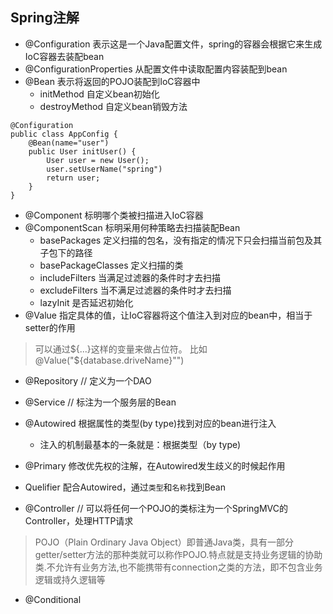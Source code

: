 ## Spring注解

- @Configuration 表示这是一个Java配置文件，spring的容器会根据它来生成IoC容器去装配bean
- @ConfigurationProperties 从配置文件中读取配置内容装配到bean
- @Bean 表示将返回的POJO装配到IoC容器中
    - initMethod 自定义bean初始化
    - destroyMethod 自定义bean销毁方法
```
@Configuration
public class AppConfig {
    @Bean(name="user")
    public User initUser() {
        User user = new User();
        user.setUserName("spring")
        return user;
    }
}
```
- @Component 标明哪个类被扫描进入IoC容器
- @ComponentScan 标明采用何种策略去扫描装配Bean
    - basePackages 定义扫描的包名，没有指定的情况下只会扫描当前包及其子包下的路径
    - basePackageClasses 定义扫描的类
    - includeFilters 当满足过滤器的条件时才去扫描
    - excludeFilters 当不满足过滤器的条件时才去扫描
    - lazyInit 是否延迟初始化
- @Value 指定具体的值，让IoC容器将这个值注入到对应的bean中，相当于setter的作用
> 可以通过${...}这样的变量来做占位符。 比如@Value("${database.driveName}"")

- @Repository // 定义为一个DAO
- @Service // 标注为一个服务层的Bean

- @Autowired 根据属性的类型(by type)找到对应的bean进行注入
    - 注入的机制最基本的一条就是：根据类型（by type)
- @Primary 修改优先权的注解，在Autowired发生歧义的时候起作用
- Quelifier 配合Autowired，通过`类型`和`名称`找到Bean

- @Controller // 可以将任何一个POJO的类标注为一个SpringMVC的Controller，处理HTTP请求
> POJO（Plain Ordinary Java Object）即普通Java类，具有一部分getter/setter方法的那种类就可以称作POJO.特点就是支持业务逻辑的协助类.不允许有业务方法,也不能携带有connection之类的方法，即不包含业务逻辑或持久逻辑等


- @Conditional
